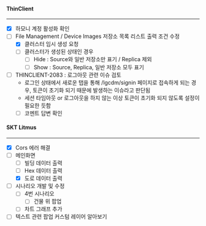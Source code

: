 #### ThinClient
---
- [x] 하모니 계정 활성화 확인
- [ ] File Management / Device Images 저장소 목록 리스트 출력 조건 수정
	- [x] 클러스터 임시 생성 요청
	- [ ] 클러스터가 생성된 상태인 경우
		- [ ] Hide : Source와 일반 저장소만 표기 / Replica 제외
		- [ ] Show : Source, Replica, 일반 저장소 모두 표기
- [ ] THINCLIENT-2083 : 로그아웃 관련 이슈 검토
	- 로그인 상태에서 새로운 탭을 통해 /lgcdm/signin 페이지로 접속하게 되는 경우,
	  토큰이 초기화 되기 때문에 발생하는 이슈라고 판단됨
	- 세션 타임아웃 or 로그아웃을 하지 않는 이상 토큰이 초기화 되지 않도록 설정이 필요한 듯함
	- [ ] 코멘트 답변 확인

#### SKT Litmus
---
- [x] Cors 에러 해결
- [ ] 메인화면
	- [ ] 빌딩 데이터 출력
	- [ ] Hex 데이터 출력
	- [x] 도로 데이터 출력
- [ ] 시나리오 개발 및 수정
	- [ ] 4번 시나리오
		- [ ] 건물 위 팝업
	- [ ] 차트 그래프 추가
- [ ] 텍스트 관련 팝업 커스텀 레이어 알아보기